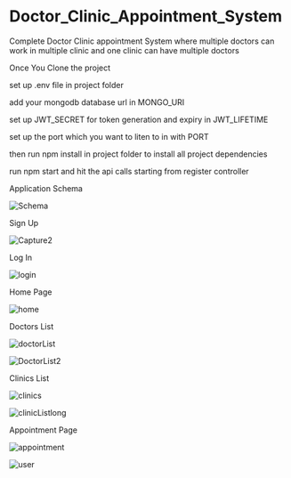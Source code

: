 # Doctor_Clinic_Appointment_System
Complete Doctor Clinic appointment System where multiple doctors can work in multiple clinic and one clinic can have multiple doctors


Once You Clone the project 

set up .env file in project folder

add your mongodb database url in MONGO_URI




set up JWT_SECRET for token generation and expiry in JWT_LIFETIME

set up the port which you want to liten to in with PORT

then run npm install in project folder to install all project dependencies

run npm start and hit the api calls starting from register controller


Application Schema


![Schema](https://github.com/samarthd007/Doctor_Clinic_Appointment_System/assets/60910548/871cccd5-bd12-4cfa-929f-3f8083af84f7)



Sign Up



![Capture2](https://github.com/samarthd007/Doctor_Clinic_Appointment_System/assets/60910548/3adc8066-79a8-42fa-a73f-6dc60aa45a40)

Log In



![login](https://github.com/samarthd007/Doctor_Clinic_Appointment_System/assets/60910548/ac6cbd25-7235-46f2-ae51-d68a5ba8248a)



Home Page



![home](https://github.com/samarthd007/Doctor_Clinic_Appointment_System/assets/60910548/6f1ef292-3a21-43f9-85be-eadb8ea26487)




Doctors List 


![doctorList](https://github.com/samarthd007/Doctor_Clinic_Appointment_System/assets/60910548/e011c824-b2f2-42f3-a8a0-2e3605a66231)



![DoctorList2](https://github.com/samarthd007/Doctor_Clinic_Appointment_System/assets/60910548/87bc1bd9-80a7-4c3e-b185-e468fd371f3c)




Clinics List


![clinics](https://github.com/samarthd007/Doctor_Clinic_Appointment_System/assets/60910548/dc2280c2-9050-4dbf-98e9-935701b02f1e)


![clinicListlong](https://github.com/samarthd007/Doctor_Clinic_Appointment_System/assets/60910548/c41417e6-064c-460b-b4f4-b91b07a21092)



Appointment Page


![appointment](https://github.com/samarthd007/Doctor_Clinic_Appointment_System/assets/60910548/3f9cebe8-ad5c-4a77-aff8-295179d995bc)



![user](https://github.com/samarthd007/Doctor_Clinic_Appointment_System/assets/60910548/165c6f81-1c73-4a02-b77e-033d40624769)
